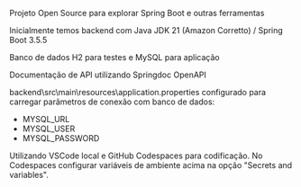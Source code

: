 Projeto Open Source para explorar Spring Boot e outras ferramentas

Inicialmente temos backend com Java JDK 21 (Amazon Corretto) / Spring Boot 3.5.5

Banco de dados H2 para testes e MySQL para aplicação

Documentação de API utilizando Springdoc OpenAPI

backend\src\main\resources\application.properties configurado para carregar parâmetros de conexão com banco de dados:
- MYSQL_URL
- MYSQL_USER
- MYSQL_PASSWORD

Utilizando VSCode local e GitHub Codespaces para codificação. No Codespaces configurar variáveis de ambiente acima na opção "Secrets and variables".